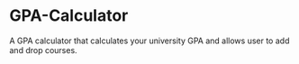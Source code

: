 # GPA-Calculator
A GPA calculator that calculates your university GPA and allows user to add and drop courses.

